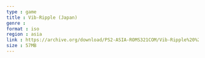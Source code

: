 ```yaml
---
type : game
title : Vib-Ripple (Japan)
genre : 
format : iso
region : asia
link : https://archive.org/download/PS2-ASIA-ROMS321COM/Vib-Ripple%20%28Japan%29.7z
size : 57MB
---
```

